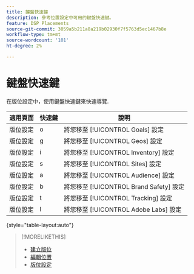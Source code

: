 ```yaml
---
title: 鍵盤快速鍵
description: 參考位置設定中可用的鍵盤快速鍵。
feature: DSP Placements
source-git-commit: 3059a5b211a8a219b02930f7f5763d5ec1467b8e
workflow-type: tm+mt
source-wordcount: '101'
ht-degree: 2%

---
```


# 鍵盤快速鍵

在版位設定中，使用鍵盤快速鍵來快速導覽<!-- and to create ads and placements -->.

| 適用頁面 | 快速鍵 | 說明 |
| ---------------| ----------- | ---------------------- |
| 版位設定 | o | 將您移至 [!UICONTROL Goals] 設定 |
| 版位設定 | g | 將您移至 [!UICONTROL Geos] 設定 |
| 版位設定 | i | 將您移至 [!UICONTROL Inventory] 設定 |
| 版位設定 | s | 將您移至 [!UICONTROL Sites] 設定 |
| 版位設定 | a | 將您移至 [!UICONTROL Audience] 設定 |
| 版位設定 | b | 將您移至 [!UICONTROL Brand Safety] 設定 |
| 版位設定 | t | 將您移至 [!UICONTROL Tracking] 設定 |
| 版位設定 | l | 將您移至 [!UICONTROL Adobe Labs] 設定 |

{style=&quot;table-layout:auto&quot;}

<!-- | Legacy placement settings | npv | Lets you create a new video placement | -->
<!-- | Legacy placement settings | npd | Lets you create a new display placement | -->
<!-- | Legacy placement settings | nav | Lets you create a new video ad | -->
<!-- | Legacy placement settings | nad | Lets you create a new display ad| -->

>[!MORELIKETHIS]
>
>* [建立版位](/help/dsp/campaign-management/placements/placement-create.md)
>* [編輯位置](/help/dsp/campaign-management/placements/placement-edit.md)
>* [版位設定](/help/dsp/campaign-management/placements/placement-settings.md)

